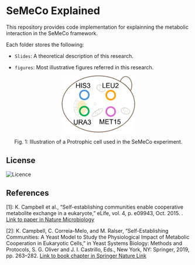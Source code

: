 # SeMeCo Explained

This repository provides code implementation for explainning the metabolic interaction in the SeMeCo framework. 

Each folder stores the following:

- `Slides`: A theoretical description of this research.

- `figures`: Most illustrative figures referred in this research. 
    
<figure>
    <p align="center">
        <img src="https://github.com/tkn-tub/semeco_explained/blob/main/figures/prototrophic_cell.png" alt="nn" width="200">
    </p>
</figure>
<p align="center">
Fig. 1: Illustration of a Protrophic cell used in the SeMeCo experiment.
</p> 

## License
![Licence](https://img.shields.io/github/license/larymak/Python-project-Scripts)

## References
<a name="fn1">[1]</a>: K. Campbell et al., “Self-establishing communities enable cooperative metabolite exchange in a eukaryote,” eLife, vol. 4, p. e09943, Oct. 2015.
.
[Link to paper in Nature Microbiology](https://www.nature.com/articles/s41564-022-01072-5)

<a name="fn1">[2]</a>: K. Campbell, C. Correia-Melo, and M. Ralser, “Self-Establishing Communities: A Yeast Model to Study the Physiological Impact of Metabolic Cooperation in Eukaryotic Cells,” in Yeast Systems Biology: Methods and Protocols, S. G. Oliver and J. I. Castrillo, Eds., New York, NY: Springer, 2019, pp. 263–282.
[Link to book chapter in Springer Nature Link](https://link.springer.com/protocol/10.1007/978-1-4939-9736-7_16)